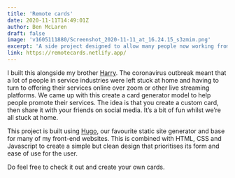 ```yaml
---
title: 'Remote cards'
date: 2020-11-11T14:49:01Z
author: Ben McLaren
draft: false
image: 'v1605111880/Screenshot_2020-11-11_at_16.24.15_s3zmim.png'
excerpt: 'A side project designed to allow many people now working from home to promote their remote events.'
link: https://remotecards.netlify.app/
---
```


I built this alongside my brother [Harry](https://harrycresswell.com/). The coronavirus outbreak meant that a lot of people in service industries were left stuck at home and having to turn to offering their services online over zoom or other live streaming platforms. We came up with this create a card generator model to help people promote their services. The idea is that you create a custom card, then share it with your friends on social media. It’s a bit of fun whilst we’re all stuck at home.

This project is built using [Hugo](https://gohugo.io/), our favourite static site generator and base for many of my front-end websites. This is combined with HTML, CSS and Javascript to create a simple but clean design that prioritises its form and ease of use for the user.

Do feel free to check it out and create your own cards.
